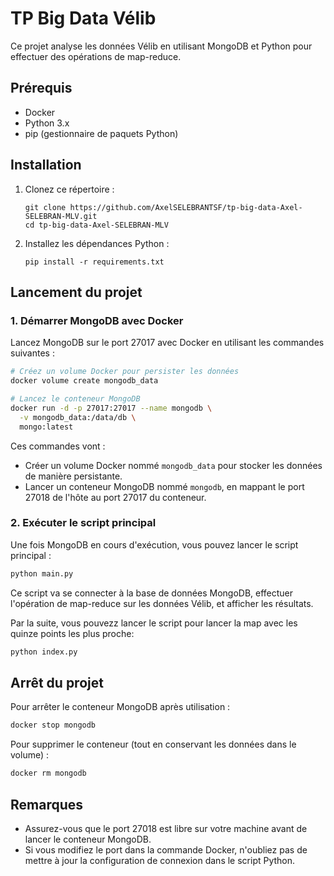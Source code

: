 # TP Big Data Vélib

Ce projet analyse les données Vélib en utilisant MongoDB et Python pour effectuer des opérations de map-reduce.

## Prérequis

- Docker
- Python 3.x
- pip (gestionnaire de paquets Python)

## Installation

1. Clonez ce répertoire :
   ```
   git clone https://github.com/AxelSELEBRANTSF/tp-big-data-Axel-SELEBRAN-MLV.git
   cd tp-big-data-Axel-SELEBRAN-MLV
   ```

2. Installez les dépendances Python :
   ```
   pip install -r requirements.txt
   ```

## Lancement du projet

### 1. Démarrer MongoDB avec Docker

Lancez MongoDB sur le port 27017 avec Docker en utilisant les commandes suivantes :

```bash
# Créez un volume Docker pour persister les données
docker volume create mongodb_data

# Lancez le conteneur MongoDB
docker run -d -p 27017:27017 --name mongodb \
  -v mongodb_data:/data/db \
  mongo:latest
```

Ces commandes vont :
- Créer un volume Docker nommé `mongodb_data` pour stocker les données de manière persistante.
- Lancer un conteneur MongoDB nommé `mongodb`, en mappant le port 27018 de l'hôte au port 27017 du conteneur.

### 2. Exécuter le script principal

Une fois MongoDB en cours d'exécution, vous pouvez lancer le script principal :

```bash
python main.py
```

Ce script va se connecter à la base de données MongoDB, effectuer l'opération de map-reduce sur les données Vélib, et afficher les résultats.


Par la suite, vous pouvezz lancer le script pour lancer la map avec les quinze points les plus proche:

```bash
python index.py
```

## Arrêt du projet

Pour arrêter le conteneur MongoDB après utilisation :

```bash
docker stop mongodb
```

Pour supprimer le conteneur (tout en conservant les données dans le volume) :

```bash
docker rm mongodb
```

## Remarques

- Assurez-vous que le port 27018 est libre sur votre machine avant de lancer le conteneur MongoDB.
- Si vous modifiez le port dans la commande Docker, n'oubliez pas de mettre à jour la configuration de connexion dans le script Python.

